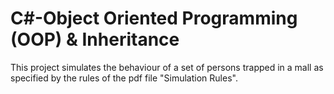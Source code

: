 # C#-Object Oriented Programming (OOP) & Inheritance
This project simulates the behaviour of a set of persons trapped in a mall as specified by the rules of the pdf file "Simulation Rules". 
